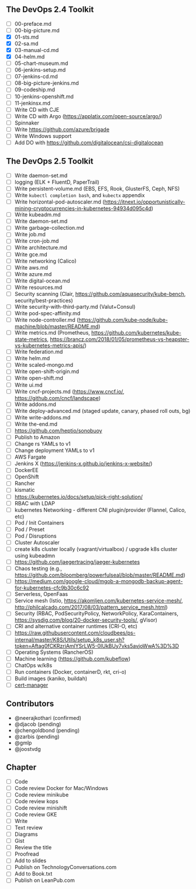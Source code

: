 ## The DevOps 2.4 Toolkit

- [ ] 00-preface.md
- [ ] 00-big-picture.md
- [X] 01-sts.md
- [X] 02-sa.md
- [X] 03-manual-cd.md
- [X] 04-helm.md
- [ ] 05-chart-museum.md
- [ ] 06-jenkins-setup.md
- [ ] 07-jenkins-cd.md
- [ ] 08-big-picture-jenkins.md
- [ ] 09-codeship.md
- [ ] 10-jenkins-openshift.md
- [ ] 11-jenkinsx.md
- [ ] Write CD with CJE
- [ ] Write CD with Argo (https://applatix.com/open-source/argo/)
- [ ] Spinnaker
- [ ] Write https://github.com/azure/brigade
- [ ] Write Windows support
- [ ] Add DO with https://github.com/digitalocean/csi-digitalocean

## The DevOps 2.5 Toolkit

- [ ] Write daemon-set.md
- [ ] logging (ELK + FluentD, PaperTrail)
- [ ] Write persistent-volume.md (EBS, EFS, Rook, GlusterFS, Ceph, NFS)
- [ ] Write `kubectl completion bash`, and `kubectx` appendix
- [ ] Write horizontal-pod-autoscaler.md (https://itnext.io/opportunistically-mining-cryptocurrencies-in-kubernetes-94934d095c4d)
- [ ] Write kubeadm.md
- [ ] Write daemon-set.md
- [ ] Write garbage-collection.md
- [ ] Write job.md
- [ ] Write cron-job.md
- [ ] Write architecture.md
- [ ] Write gce.md
- [ ] Write networking (Calico)
- [ ] Write aws.md
- [ ] Write azure.md
- [ ] Write digital-ocean.md
- [ ] Write resources.md
- [ ] Security scanning (Clair, https://github.com/aquasecurity/kube-bench, security/best-practices)
- [ ] Write security-with-third-party.md (Valut+Consul)
- [ ] Write pod-spec-affinity.md
- [ ] Write node-controller.md (https://github.com/kube-node/kube-machine/blob/master/README.md)
- [ ] Write metrics.md (Prometheus, https://github.com/kubernetes/kube-state-metrics, https://brancz.com/2018/01/05/prometheus-vs-heapster-vs-kubernetes-metrics-apis/)
- [ ] Write federation.md
- [ ] Write helm.md
- [ ] Write scaled-mongo.md
- [ ] Write open-shift-origin.md
- [ ] Write open-shift.md
- [ ] Write ui.md
- [ ] Write cncf-projects.md (https://www.cncf.io/, https://github.com/cncf/landscape)
- [ ] Write addons.md
- [ ] Write deploy-advanced.md (staged update, canary, phased roll outs, bg)
- [ ] Write write-addons.md
- [ ] Write the-end.md
- [ ] https://github.com/heptio/sonobuoy
- [ ] Publish to Amazon
- [ ] Change rs YAMLs to v1
- [ ] Change deployment YAMLs to v1
- [ ] AWS Fargate
- [ ] Jenkins X (https://jenkins-x.github.io/jenkins-x-website/)
- [ ] DockerEE
- [ ] OpenShift
- [ ] Rancher
- [ ] kismatic
- [ ] https://kubernetes.io/docs/setup/pick-right-solution/
- [ ] RBAC with LDAP
- [ ] kubernetes Networking - different CNI plugin/provider (Flannel, Calico, etc)
- [ ] Pod / Init Containers
- [ ] Pod / Preset
- [ ] Pod / Disruptions
- [ ] Cluster Autoscaler 
- [ ] create k8s cluster locally (vagrant/virtualbox) / upgrade k8s cluster using kubeadmn
- [ ] https://github.com/jaegertracing/jaeger-kubernetes
- [ ] Chaos testing (e.g., https://github.com/bloomberg/powerfulseal/blob/master/README.md)
- [ ] https://medium.com/google-cloud/mgob-a-mongodb-backup-agent-for-kubernetes-cfc9b30c6c92
- [ ] Serverless, OpenFaas
- [ ] Service mesh (Istio, https://akomljen.com/kubernetes-service-mesh/, http://philcalcado.com/2017/08/03/pattern_service_mesh.html)
- [ ] Security (RBAC, PodSecurityPolicy, NetworkPolicy, KaraContainers, https://sysdig.com/blog/20-docker-security-tools/, gVisor)
- [ ] CRI and alternative container runtimes (CRI-O, etc)
- [ ] https://raw.githubusercontent.com/cloudbees/ps-internal/master/K8S/Utils/setup_k8s_user.sh?token=Aftag0fCKRzriAmlYSrLW5-0IUkBUy7vks5avjoWwA%3D%3D
- [ ] Operating Systems (RancherOS)
- [ ] Machine learning (https://github.com/kubeflow)
- [ ] ChatOps w/k8s
- [ ] Run containers (Docker, containerD, rkt, cri-o)
- [ ] Build images (kaniko, buildah)
- [ ] [cert-manager](https://github.com/jetstack/cert-manager)

## Contributors

* @neerajkothari (confirmed)
* @djacob (pending)
* @chengoldbond (pending)
* @zarbis (pending)
* @gmlp
* @joostvdg

## Chapter

- [ ] Code
- [ ] Code review Docker for Mac/Windows
- [ ] Code review minikube
- [ ] Code review kops
- [ ] Code review minishift
- [ ] Code review GKE
- [ ] Write
- [ ] Text review
- [ ] Diagrams
- [ ] Gist
- [ ] Review the title
- [ ] Proofread
- [ ] Add to slides
- [ ] Publish on TechnologyConversations.com
- [ ] Add to Book.txt
- [ ] Publish on LeanPub.com